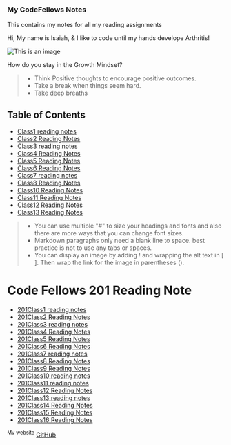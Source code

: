 ### My CodeFellows Notes
This contains my notes for all my reading assignments

Hi, My name is Isaiah, & I like to code until my hands develope Arthritis!

![This is an image](https://scontent-dfw5-1.xx.fbcdn.net/v/t39.30808-6/256588915_110231701472309_4073553894103611591_n.jpg?_nc_cat=111&ccb=1-7&_nc_sid=8bfeb9&_nc_ohc=i2-oE7fIWf8AX-GmjY3&_nc_ht=scontent-dfw5-1.xx&oh=00_AT-93w8U6IzK94MhLawKbqhZRkmecKKScBM_ba3C2v7wMA&oe=63120EFF)



How do you stay in the Growth Mindset?
>- Think Positive thoughts to encourage positive outcomes.
>- Take a break when things seem hard.
>- Take deep breaths


## Table of Contents
- [Class1 reading notes](class1.md)
- [Class2 Reading Notes](class2.md)
- [Class3 reading notes](class3.md)
- [Class4 Reading Notes](class4.md)
- [Class5 Reading Notes](class5.md)
- [Class6 Reading Notes](class6.md)
- [Class7 reading notes](class7.md)
- [Class8 Reading Notes](class8.md)
- [Class10 Reading Notes](class10.md)
- [Class11 Reading Notes](class11.md)
- [Class12 Reading Notes](class12.md)
- [Class13 Reading Notes](class13.md)


>- You can use multiple "#" to size your headings and fonts and also there are more ways that you can change font sizes.
>- Markdown paragraphs only need a blank line to space. best practice is not to use any tabs or spaces.
>- You can display an image by adding ! and wrapping the alt text in [ ]. Then wrap the link for the image in parentheses ().



# Code Fellows 201 Reading Note
- [201Class1 reading notes](class1.md)
- [201Class2 Reading Notes](class2.md)
- [201Class3 reading notes](class3.md)
- [201Class4 Reading Notes](class4.md)
- [201Class5 Reading Notes](class5.md)
- [201Class6 Reading Notes](class6.md)
- [201Class7 reading notes](class7.md)
- [201Class8 Reading Notes](class8.md)
- [201Class9 Reading Notes](class9.md)
- [201Class10 reading notes](class10.md)
- [201Class11 reading notes](class11.md)
- [201Class12 Reading Notes](class12.md)
- [201Class13 reading notes](class13.md)
- [201Class14 Reading Notes](class14.md)
- [201Class15 Reading Notes](class15.md)
- [201Class16 Reading Notes](class16.md)


<sup>My website</sup> [GitHub](https://codinglean.github.io/reading-notes/)



